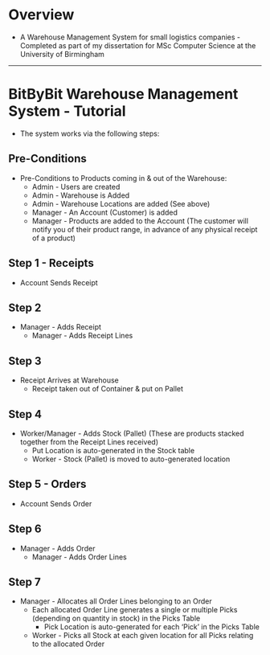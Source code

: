 # Overview
* A Warehouse Management System for small logistics companies - Completed as part of my dissertation for MSc Computer Science at the University of Birmingham

---

# BitByBit Warehouse Management System - Tutorial
* The system works via the following steps:

## Pre-Conditions
* Pre-Conditions to Products coming in & out of the Warehouse:
  * Admin - Users are created 
  * Admin - Warehouse is Added 
  * Admin - Warehouse Locations are added (See above)
  * Manager - An Account (Customer) is added
  * Manager - Products are added to the Account (The customer will notify you of their product range, in advance of any physical receipt of a product)

## Step 1 - Receipts
* Account Sends Receipt

## Step 2
* Manager - Adds Receipt 
  * Manager - Adds Receipt Lines 

## Step 3
* Receipt Arrives at Warehouse
  * Receipt taken out of Container & put on Pallet

## Step 4
* Worker/Manager - Adds Stock (Pallet) (These are products stacked together from the Receipt Lines received)
  * Put Location is auto-generated in the Stock table
  * Worker - Stock (Pallet) is moved to auto-generated location

## Step 5 - Orders
* Account Sends Order

## Step 6
* Manager - Adds Order 
  * Manager - Adds Order Lines 

## Step 7
* Manager - Allocates all Order Lines belonging to an Order
  * Each allocated Order Line generates a single or multiple Picks (depending on quantity in stock) in the Picks Table
    * Pick Location is auto-generated for each ‘Pick’ in the Picks Table
  * Worker - Picks all Stock at each given location for all Picks relating to the allocated Order
